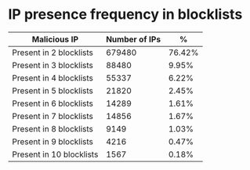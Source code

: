 # IP presence frequency in blocklists
| Malicious IP | Number of IPs | % |
|----|----|----|
| Present in 2 blocklists | 679480 | 76.42% |
| Present in 3 blocklists | 88480 | 9.95% |
| Present in 4 blocklists | 55337 | 6.22% |
| Present in 5 blocklists | 21820 | 2.45% |
| Present in 6 blocklists | 14289 | 1.61% |
| Present in 7 blocklists | 14856 | 1.67% |
| Present in 8 blocklists | 9149 | 1.03% |
| Present in 9 blocklists | 4216 | 0.47% |
| Present in 10 blocklists | 1567 | 0.18% |
